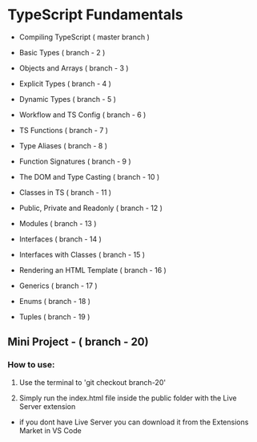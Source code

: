 # TypeScript Fundamentals

- Compiling TypeScript ( master branch )

- Basic Types ( branch - 2 )

- Objects and Arrays ( branch - 3 )

- Explicit Types ( branch - 4 )

- Dynamic Types ( branch - 5 )

- Workflow and TS Config ( branch - 6 )

- TS Functions ( branch - 7 )

- Type Aliases ( branch - 8 )

- Function Signatures ( branch - 9 )

- The DOM and Type Casting ( branch - 10 )

- Classes in TS ( branch - 11 )

- Public, Private and Readonly ( branch - 12 )

- Modules ( branch - 13 )

- Interfaces ( branch - 14 )

- Interfaces with Classes ( branch - 15 )

- Rendering an HTML Template ( branch - 16 )

- Generics ( branch - 17 )

- Enums ( branch - 18 )

- Tuples ( branch - 19 )

## Mini Project - ( branch - 20)

### How to use:

1. Use the terminal to 'git checkout branch-20'

2. Simply run the index.html file inside the public folder with the Live Server extension

- if you dont have Live Server you can download it from the Extensions Market in VS Code
